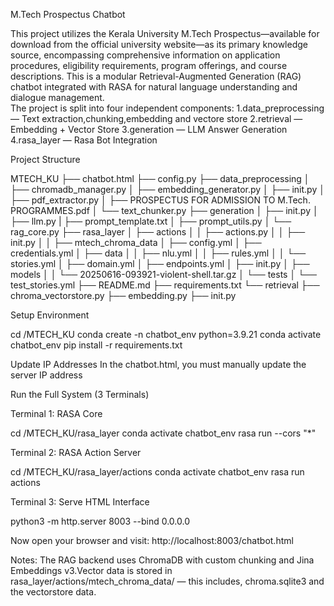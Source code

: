 M.Tech Prospectus Chatbot
  
This project utilizes the Kerala University M.Tech Prospectus—available for download from the official university website—as its primary knowledge source, encompassing comprehensive information on application procedures, eligibility requirements, program offerings, and course descriptions.
This is a modular Retrieval-Augmented Generation (RAG) chatbot integrated with RASA for natural language understanding and dialogue management.  
The project is split into four independent components:
1.data_preprocessing — Text extraction,chunking,embedding and vectore store
2.retrieval — Embedding + Vector Store
3.generation — LLM Answer Generation
4.rasa_layer — Rasa Bot Integration

Project Structure

MTECH_KU
├── chatbot.html
├── config.py
├── data_preprocessing
│   ├── chromadb_manager.py
│   ├── embedding_generator.py
│   ├── init.py
│   ├── pdf_extractor.py
│   ├── PROSPECTUS FOR ADMISSION TO M.Tech. PROGRAMMES.pdf
│   └── text_chunker.py
├── generation
│   ├── init.py
│   ├── llm.py
|   ├── prompt_template.txt
│   ├── prompt_utils.py
│   └── rag_core.py
├── rasa_layer
│   ├── actions
│   │   ├── actions.py
│   │   ├── init.py
│   │   ├── mtech_chroma_data
│   ├── config.yml
│   ├── credentials.yml
│   ├── data
│   │   ├── nlu.yml
│   │   ├── rules.yml
│   │   └── stories.yml
│   ├── domain.yml
│   ├── endpoints.yml
│   ├── init.py
│   ├── models
│   │   └── 20250616-093921-violent-shell.tar.gz
│   └── tests
│       └── test_stories.yml
├── README.md
├── requirements.txt
└── retrieval
    ├── chroma_vectorstore.py
    ├── embedding.py
    ├── init.py


Setup Environment

cd /MTECH_KU
conda create -n chatbot_env python=3.9.21
conda activate chatbot_env
pip install -r requirements.txt

Update IP Addresses
In the chatbot.html, you must manually update the server IP address 


Run the Full System (3 Terminals)

Terminal 1: RASA Core

cd /MTECH_KU/rasa_layer
conda activate chatbot_env
rasa run  --cors "*" 

Terminal 2: RASA Action Server  

cd /MTECH_KU/rasa_layer/actions
conda activate chatbot_env
rasa run actions 

Terminal 3: Serve HTML Interface

python3 -m http.server 8003  --bind 0.0.0.0

Now open your browser and visit: http://localhost:8003/chatbot.html

Notes:
The RAG backend uses ChromaDB with custom chunking and Jina Embeddings v3.Vector data is stored in rasa_layer/actions/mtech_chroma_data/ — this includes, chroma.sqlite3 and the vectorstore data.